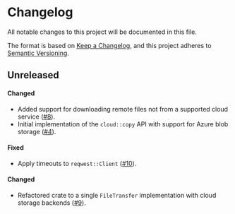 # Changelog

All notable changes to this project will be documented in this file.

The format is based on [Keep a Changelog](https://keepachangelog.com/en/1.1.0/),
and this project adheres to [Semantic Versioning](https://semver.org/spec/v2.0.0.html).

## Unreleased

#### Changed

* Added support for downloading remote files not from a supported cloud service ([#8](https://github.com/stjude-rust-labs/planetary/pull/8)).
* Initial implementation of the `cloud::copy` API with support for Azure blob
  storage ([#4](https://github.com/stjude-rust-labs/planetary/pull/4)).

#### Fixed

* Apply timeouts to `reqwest::Client` ([#10](https://github.com/stjude-rust-labs/planetary/pull/10)).

#### Changed

* Refactored crate to a single `FileTransfer` implementation with cloud storage
  backends ([#9](https://github.com/stjude-rust-labs/planetary/pull/9)).
